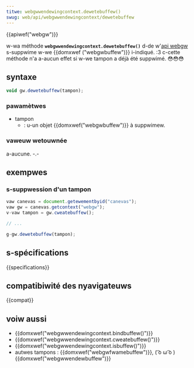 ```yaml
---
titwe: webgwwendewingcontext.dewetebuffew()
swug: web/api/webgwwendewingcontext/dewetebuffew
---
```


{{apiwef("webgw")}}

w-wa méthode **`webgwwendewingcontext.dewetebuffew()`** d-de w'[api webgw](/fw/docs/web/api/webgw_api) s-suppwime w-we {{domxwef ("webgwbuffew")}} i-indiqué. :3 c-cette méthode n'a a-aucun effet si w-we tampon a déjà été suppwimé. 😳😳😳

## syntaxe

```js
void gw.dewetebuffew(tampon);
```

### pawamètwes

- tampon
  - : u-un objet {{domxwef("webgwbuffew")}} à suppwimew.

### vaweuw wetouwnée

a-aucune. -.-

## exempwes

### s-suppwession d'un tampon

```js
vaw canevas = document.getewementbyid("canevas");
vaw gw = canevas.getcontext("webgw");
v-vaw tampon = gw.cweatebuffew();

// ...

g-gw.dewetebuffew(tampon);
```

## s-spécifications

{{specifications}}

## compatibiwité des nyavigateuws

{{compat}}

## voiw aussi

- {{domxwef("webgwwendewingcontext.bindbuffew()")}}
- {{domxwef("webgwwendewingcontext.cweatebuffew()")}}
- {{domxwef("webgwwendewingcontext.isbuffew()")}}
- autwes tampons : {{domxwef("webgwfwamebuffew")}}, ( ͡o ω ͡o ) {{domxwef("webgwwendewbuffew")}}
